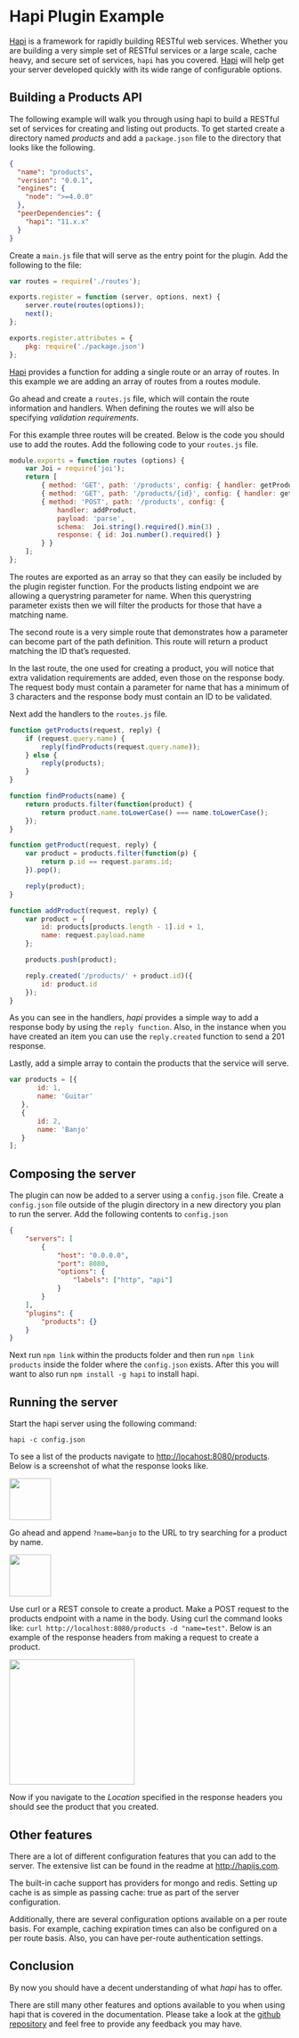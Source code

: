 Hapi Plugin Example
===================

[Hapi](http://hapijs.com/) is a framework for rapidly building RESTful web services. Whether you
are building a very simple set of RESTful services or a large scale, cache
heavy, and secure set of services, `hapi` has you covered.  [Hapi](http://hapijs.com/) will
help get your server developed quickly with its wide range of configurable options.

## Building a Products API

The following example will walk you through using hapi to build a RESTful set
of services for creating and listing out products. To get started create a
directory named _products_ and add a `package.json` file to the directory
that looks like the following.

```json
{
  "name": "products",
  "version": "0.0.1",
  "engines": {
    "node": ">=4.0.0"
  },
  "peerDependencies": {
    "hapi": "11.x.x"
  }
}
```

Create a `main.js` file that will serve as the entry point for the plugin.  Add the following to the file:

```js
var routes = require('./routes');

exports.register = function (server, options, next) {
    server.route(routes(options));
    next();
};

exports.register.attributes = {
    pkg: require('./package.json')
};

```

[Hapi](http://hapijs.com/) provides a function for adding a single route or an
array of routes. In this example we are adding an array of routes from a routes module.

Go ahead and create a `routes.js` file, which will contain the route
information and handlers. When defining the routes we will also be specifying
*validation requirements*.

For this example three routes will be created. Below is the code you should
use to add the routes. Add the following code to your `routes.js` file.

```js
module.exports = function routes (options) {
    var Joi = require('joi');
    return [
        { method: 'GET', path: '/products', config: { handler: getProducts, query: { name: Joi.string() } } },
        { method: 'GET', path: '/products/{id}', config: { handler: getProduct } },
        { method: 'POST', path: '/products', config: {
            handler: addProduct,
            payload: 'parse',
            schema:  Joi.string().required().min(3) ,
            response: { id: Joi.number().required() }
        } }
    ];
};
```

The routes are exported as an array so that they can easily be included by the
plugin register function. For the products listing endpoint we are
allowing a querystring parameter for name. When this querystring parameter
exists then we will filter the products for those that have a matching name.

The second route is a very simple route that demonstrates how a parameter can
become part of the path definition. This route will return a product matching
the ID that’s requested.

In the last route, the one used for creating a product, you will notice that
extra validation requirements are added, even those on the response body. The
request body must contain a parameter for name that has a minimum of 3
characters and the response body must contain an ID to be validated.

Next add the handlers to the `routes.js` file.

```js
function getProducts(request, reply) {
    if (request.query.name) {
        reply(findProducts(request.query.name));
    } else {
        reply(products);
    }
}

function findProducts(name) {
    return products.filter(function(product) {
        return product.name.toLowerCase() === name.toLowerCase();
    });
}

function getProduct(request, reply) {
    var product = products.filter(function(p) {
        return p.id == request.params.id;
    }).pop();

    reply(product);
}

function addProduct(request, reply) {
    var product = {
        id: products[products.length - 1].id + 1,
        name: request.payload.name
    };

    products.push(product);

    reply.created('/products/' + product.id)({
        id: product.id
    });
}
```

As you can see in the handlers, *hapi* provides a simple way to add a
response body by using the `reply function`. Also, in the instance
when you have created an item you can use the `reply.created` function
to send a 201 response.

Lastly, add a simple array to contain the products that the service will serve.

```js
var products = [{
       id: 1,
       name: 'Guitar'
   },
   {
       id: 2,
       name: 'Banjo'
   }
];
```
    

## Composing the server

The plugin can now be added to a server using a `config.json` file.  Create a `config.json`
file outside of the plugin directory in a new directory you plan to run the server.  Add
the following contents to `config.json`

```json
{
    "servers": [
        {
            "host": "0.0.0.0",
            "port": 8080,
            "options": {
                "labels": ["http", "api"]
            }
        }
    ],
    "plugins": {
        "products": {}
    }
}
```

Next run `npm link` within the products folder and then run `npm link products` inside the folder where
the `config.json` exists.  After this you will want to also run `npm install -g hapi` to install hapi.

## Running the server

Start the hapi server using the following command:

    hapi -c config.json

To see a list of the products navigate to
<http://locahost:8080/products>. Below is a screenshot of what the response
looks like.

<img src="https://raw.github.com/wpreul/hapi-example/master/images/products.png" height="75px" width="auto" />

Go ahead and append `?name=banjo` to the URL to try searching for a product by
name.

<img src="https://raw.github.com/wpreul/hapi-example/master/images/banjo.png" height="75px" width="auto" />

Use curl or a REST console to create a product. Make a POST request to the
products endpoint with a name in the body. Using curl the command looks like:
`curl http://localhost:8080/products -d "name=test"`. Below is an example of
the response headers from making a request to create a product.

<img src="https://raw.github.com/wpreul/hapi-example/master/images/headers.png" height="225px" width="auto" />

Now if you navigate to the _Location_ specified in the response headers you
should see the product that you created.

## Other features

There are a lot of different configuration features that you can add to the
server.  The extensive list can be found in the readme at
<http://hapijs.com>.

The built-in cache support has providers for mongo and redis. Setting up cache
is as simple as passing cache: true as part of the server configuration.

Additionally, there are several configuration options available on a per route
basis. For example, caching expiration times can also be configured on a per route basis. Also,
you can have per-route authentication settings.

## Conclusion

By now you should have a decent understanding of what *hapi* has to offer.

There are still many other features and options available to you when using
hapi that is covered in the documentation.  Please take a look at the
[github repository][] and feel free to provide any feedback you may have.

[github repository]: https://github.com/wpreul/hapi-plugin-example
